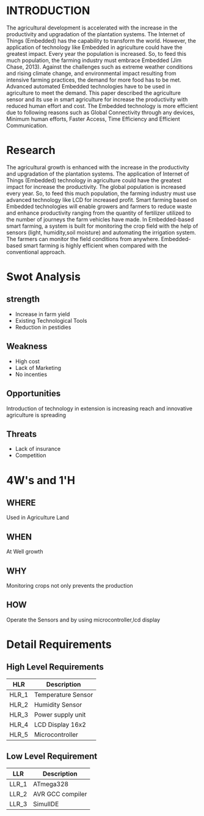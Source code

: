 # INTRODUCTION

The agricultural development is accelerated with the increase in the productivity and upgradation of the plantation systems. The Internet of Things
(Embedded) has the capability to transform the world. However, the application of technology like Embedded in agriculture could have the greatest impact.
Every year the population is increased. So, to feed this much population, the farming industry must embrace Embedded (Jim Chase, 2013). Against the
challenges such as extreme weather conditions and rising climate change, and environmental impact resulting from intensive farming practices, the
demand for more food has to be met. Advanced automated Embedded technologies have to be used in agriculture to meet the demand. This paper
described the agriculture sensor and its use in smart agriculture for increase the productivity with reduced human effort and cost. The Embedded
technology is more efficient due to following reasons such as Global Connectivity through any devices, Minimum human efforts, Faster Access, Time
Efficiency and Efficient Communication.

# Research
The agricultural growth is enhanced with the increase in the productivity and upgradation of the plantation systems. The application of Internet of Things (Embedded) technology in agriculture could have the greatest impact for increase the productivity. The global population is increased every year. So, to feed this much population, the farming industry must use advanced technology like LCD for increased profit. Smart farming based on Embedded technologies will enable growers and farmers to reduce waste and enhance productivity ranging from the quantity of fertilizer utilized to the number of journeys the farm vehicles have made. In Embedded-based smart farming, a system is built for monitoring the crop field with the help of sensors (light, humidity,soil moisture) and automating the irrigation system. The farmers can monitor the field conditions from anywhere. Embedded-based smart farming is highly efficient when compared with the conventional approach.


# Swot Analysis
## strength
* Increase in farm yield
* Existing Technological Tools
* Reduction in pestidies

## Weakness
* High cost
* Lack of Marketing
* No incenties

## Opportunities
 Introduction of technology in extension is increasing reach and innovative agriculture is spreading

## Threats
* Lack of insurance
* Competition

# 4W's and 1'H
## WHERE
Used in Agriculture Land
## WHEN
At Well growth
## WHY
Monitoring crops not only prevents the production
## HOW
Operate the Sensors and by using microcontroller,lcd display


# Detail Requirements

## High Level Requirements
| HLR | Description | 
| --- | --- | 
| HLR_1| Temperature  Sensor  | 
| HLR_2| Humidity Sensor | 
| HLR_3| Power supply unit | 
| HLR_4| LCD Display 16x2 | 
| HLR_5 | Microcontroller  | 

## Low Level Requirement
| LLR | Description | 
| --- | --- | 
| LLR_1 | ATmega328 | 
| LLR_2 |   AVR GCC compiler | 
| LLR_3 | SimulIDE | 
 
 

